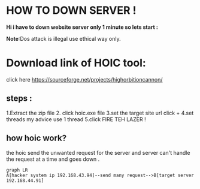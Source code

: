 # HOW TO DOWN SERVER !

**Hi i have to  down website server only 1 minute 
so lets start :**

**Note**:Dos attack is illegal  use ethical way only. 
 
  
# Download link of HOIC tool:
click here  https://sourceforge.net/projects/highorbitioncannon/
##  steps :
1.Extract the zip file 
2. click hoic.exe file 
3.set the target site url click +
4.set threads my advice use 1 thread 
5.click FIRE TEH LAZER !
## how hoic work?

the hoic send the unwanted request for the server and server can't handle
the request at a time  and goes down .

```mermaid
graph LR
A[hacker system ip 192.168.43.94]--send many request-->B[target server 192.168.44.91]
```
